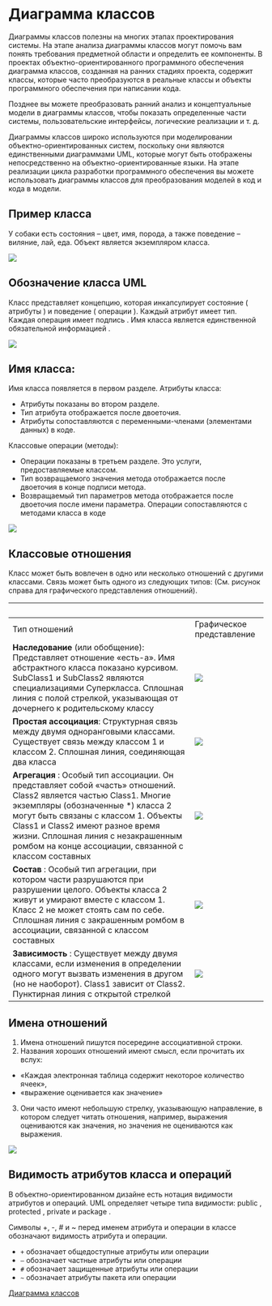 # Диаграмма классов

Диаграммы классов полезны на многих этапах проектирования системы. На этапе анализа диаграммы классов могут помочь вам понять требования предметной области и определить ее компоненты. В проектах объектно-ориентированного программного обеспечения диаграмма классов, созданная на ранних стадиях проекта, содержит классы, которые часто преобразуются в реальные классы и объекты программного обеспечения при написании кода.

Позднее вы можете преобразовать ранний анализ и концептуальные модели в диаграммы классов, чтобы показать определенные части системы, пользовательские интерфейсы, логические реализации и т. д.

Диаграммы классов широко используются при моделировании объектно-ориентированных систем, поскольку они являются единственными диаграммами UML, которые могут быть отображены непосредственно на объектно-ориентированные языки. На этапе реализации цикла разработки программного обеспечения вы можете использовать диаграммы классов для преобразования моделей в код и кода в модели.

## Пример класса
У собаки есть состояния – цвет, имя, порода, а также поведение – виляние, лай, еда. Объект является экземпляром класса.

![](https://www.cybermedian.com/ru/wp-content/uploads/sites/9/2022/02/img_6216dd4f9b3aa.png)

## Обозначение класса UML
Класс представляет концепцию, которая инкапсулирует состояние ( атрибуты ) и поведение ( операции ). Каждый атрибут имеет тип. Каждая  операция  имеет  подпись . Имя класса является  единственной обязательной информацией .

![](https://www.cybermedian.com/ru/wp-content/uploads/sites/9/2022/02/img_6216dd6d31d5b.png)

## Имя класса:

Имя класса появляется в первом разделе.
Атрибуты класса:
- Атрибуты показаны во втором разделе.
- Тип атрибута отображается после двоеточия.
- Атрибуты сопоставляются с переменными-членами (элементами данных) в коде.

Классовые операции (методы):
- Операции показаны в третьем разделе. Это услуги, предоставляемые классом.
- Тип возвращаемого значения метода отображается после двоеточия в конце подписи метода.
- Возвращаемый тип параметров метода отображается после двоеточия после имени параметра. Операции сопоставляются с методами класса в коде

![](https://www.cybermedian.com/ru/wp-content/uploads/sites/9/2022/02/img_6216dd7bde62d.png)

## Классовые отношения

Класс может быть вовлечен в одно или несколько отношений с другими классами. Связь может быть одного из следующих типов: (См. рисунок справа для графического представления отношений).

&nbsp; | &nbsp;
-|------ 
Тип отношений |	Графическое представление
**Наследование**  (или обобщение): Представляет отношение «есть-а».  Имя абстрактного класса показано курсивом.  SubClass1 и SubClass2 являются специализациями Суперкласса.  Сплошная линия с полой стрелкой, указывающая от дочернего к родительскому классу | ![](https://www.cybermedian.com/wp-content/uploads/2022/02/08-inheritance-in-class-diagram.png)
**Простая ассоциация**: Структурная связь между двумя одноранговыми классами.  Существует связь между классом 1 и классом 2.  Сплошная линия, соединяющая два класса | ![](https://www.cybermedian.com/wp-content/uploads/2022/02/04-simple-association.png)
**Агрегация** : Особый тип ассоциации. Он представляет собой «часть» отношений. Class2 является частью Class1.  Многие экземпляры (обозначенные *) класса 2 могут быть связаны с классом 1.  Объекты Class1 и Class2 имеют разное время жизни. Сплошная линия с незакрашенным ромбом на конце ассоциации, связанной с классом составных | ![](https://www.cybermedian.com/wp-content/uploads/2022/02/05-aggregation.png)
**Состав** : Особый тип агрегации, при котором части разрушаются при разрушении целого. Объекты класса 2 живут и умирают вместе с классом 1. Класс 2 не может стоять сам по себе. Сплошная линия с закрашенным ромбом в ассоциации, связанной с классом составных | ![](https://www.cybermedian.com/wp-content/uploads/2022/02/06-composition.png)
**Зависимость** : Существует между двумя классами, если изменения в определении одного могут вызвать изменения в другом (но не наоборот). Class1 зависит от Class2. Пунктирная линия с открытой стрелкой | ![](https://www.cybermedian.com/wp-content/uploads/2022/02/07-dependency.png)

## Имена отношений
1. Имена отношений пишутся посередине ассоциативной строки.
2. Названия хороших отношений имеют смысл, если прочитать их вслух:
  - «Каждая электронная таблица  содержит  некоторое количество ячеек»,
  - «выражение  оценивается  как значение»
3. Они часто имеют  небольшую стрелку, указывающую направление,  в котором следует читать отношения, например, выражения оцениваются как значения, но значения не оцениваются как выражения.

![](https://www.cybermedian.com/ru/wp-content/uploads/sites/9/2022/02/img_6216dd9bda59a.png)

## Видимость атрибутов класса и операций
В объектно-ориентированном дизайне есть нотация видимости атрибутов и операций. UML определяет четыре типа видимости:  public ,  protected ,  private и  package .

Символы +, -, # и ~ перед именем атрибута и операции в классе обозначают видимость атрибута и операции.

- `+` обозначает общедоступные атрибуты или операции
- `–` обозначает частные атрибуты или операции
- `#` обозначает защищенные атрибуты или операции
- `~` обозначает атрибуты пакета или операции

[Диаграмма классов](https://github.com/tssovi/grokking-the-object-oriented-design-interview/blob/master/object-oriented-design-and-uml/class-diagram.md)
